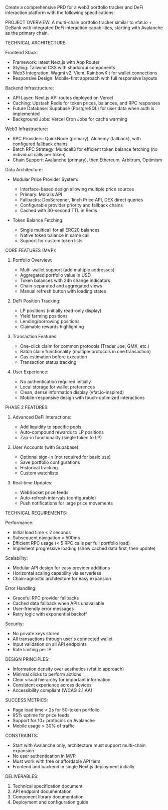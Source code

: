 Create a comprehensive PRD for a web3 portfolio tracker and DeFi interaction platform with the following specifications:

PROJECT OVERVIEW:
A multi-chain portfolio tracker similar to vfat.io + DeBank with integrated DeFi interaction capabilities, starting with Avalanche as the primary chain.

TECHNICAL ARCHITECTURE:

Frontend Stack:
- Framework: latest Next.js with App Router
- Styling: Tailwind CSS with shadcn/ui components
- Web3 Integration: Wagmi v2, Viem, RainbowKit for wallet connections
- Responsive Design: Mobile-first approach with full responsive layouts

Backend Infrastructure:
- API Layer: Next.js API routes deployed on Vercel
- Caching: Upstash Redis for token prices, balances, and RPC responses
- Future Database: Supabase (PostgreSQL) for user data when auth is implemented
- Background Jobs: Vercel Cron Jobs for cache warming

Web3 Infrastructure:
- RPC Providers: QuickNode (primary), Alchemy (fallback), with configured fallback chains
- Batch RPC Strategy: Multicall3 for efficient token balance fetching (no individual calls per token)
- Chain Support: Avalanche (primary), then Ethereum, Arbitrum, Optimism

Data Architecture:
- Modular Price Provider System:
  * Interface-based design allowing multiple price sources
  * Primary: Moralis API
  * Fallbacks: DexScreener, 1inch Price API, DEX direct queries
  * Configurable provider priority and fallback chains
  * Cached with 30-second TTL in Redis

- Token Balance Fetching:
  * Single multicall for all ERC20 balances
  * Native token balance in same call
  * Support for custom token lists

CORE FEATURES (MVP):

1. Portfolio Overview:
   - Multi-wallet support (add multiple addresses)
   - Aggregated portfolio value in USD
   - Token balances with 24h change indicators
   - Chain-separated and aggregated views
   - Manual refresh button with loading states

2. DeFi Position Tracking:
   - LP positions (initially read-only display)
   - Yield farming positions
   - Lending/borrowing positions
   - Claimable rewards highlighting

3. Transaction Features:
   - One-click claim for common protocols (Trader Joe, GMX, etc.)
   - Batch claim functionality (multiple protocols in one transaction)
   - Gas estimation before execution
   - Transaction status tracking

4. User Experience:
   - No authentication required initially
   - Local storage for wallet preferences
   - Clean, dense information display (vfat.io-inspired)
   - Mobile-responsive design with touch-optimized interactions

PHASE 2 FEATURES:

1. Advanced DeFi Interactions:
   - Add liquidity to specific pools
   - Auto-compound rewards to LP positions
   - Zap-in functionality (single token to LP)

2. User Accounts (with Supabase):
   - Optional sign-in (not required for basic use)
   - Save portfolio configurations
   - Historical tracking
   - Custom watchlists

3. Real-time Updates:
   - WebSocket price feeds
   - Auto-refresh intervals (configurable)
   - Push notifications for large price movements

TECHNICAL REQUIREMENTS:

Performance:
- Initial load time < 2 seconds
- Subsequent navigation < 500ms
- Efficient RPC usage (< 5 RPC calls per full portfolio load)
- Implement progressive loading (show cached data first, then update)

Scalability:
- Modular API design for easy provider additions
- Horizontal scaling capability via serverless
- Chain-agnostic architecture for easy expansion

Error Handling:
- Graceful RPC provider fallbacks
- Cached data fallback when APIs unavailable
- User-friendly error messages
- Retry logic with exponential backoff

Security:
- No private keys stored
- All transactions through user's connected wallet
- Input validation on all API endpoints
- Rate limiting per IP

DESIGN PRINCIPLES:
- Information density over aesthetics (vfat.io approach)
- Minimal clicks to perform actions
- Clear visual hierarchy for important information
- Consistent experience across devices
- Accessibility compliant (WCAG 2.1 AA)

SUCCESS METRICS:
- Page load time < 2s for 50-token portfolio
- 95% uptime for price feeds
- Support for 10+ protocols on Avalanche
- Mobile usage > 30% of traffic

CONSTRAINTS:
- Start with Avalanche only, architecture must support multi-chain expansion
- No user authentication in MVP
- Must work with free or affordable API tiers
- Frontend and backend in single Next.js deployment initially

DELIVERABLES:
1. Technical specification document
2. API endpoint documentation
3. Component library documentation
4. Deployment and configuration guide